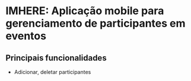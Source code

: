 # IMHERE: Aplicação mobile para gerenciamento de participantes em eventos

## Principais funcionalidades
- Adicionar, deletar participantes

